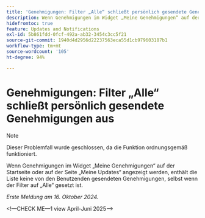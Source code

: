 ```yaml
---
title: 'Genehmigungen: Filter „Alle“ schließt persönlich gesendete Genehmigungen aus'
description: Wenn Genehmigungen im Widget „Meine Genehmigungen“ auf der Startseite oder auf der Seite „Meine Updates“ angezeigt werden, enthält die Liste keine von den Benutzenden gesendeten Genehmigungen, selbst wenn der Filter auf „Alle“ gesetzt ist.
hidefromtoc: true
feature: Updates and Notifications
exl-id: 5b861fdd-0fcf-492a-ab32-3454c3cc5f21
source-git-commit: 1940d4d2956d22237563eca55d1cb979603187b1
workflow-type: tm+mt
source-wordcount: '105'
ht-degree: 94%

---
```


# Genehmigungen: Filter „Alle“ schließt persönlich gesendete Genehmigungen aus

>[!NOTE]
>
>Dieser Problemfall wurde geschlossen, da die Funktion ordnungsgemäß funktioniert.

Wenn Genehmigungen im Widget „Meine Genehmigungen“ auf der Startseite oder auf der Seite „Meine Updates“ angezeigt werden, enthält die Liste keine von den Benutzenden gesendeten Genehmigungen, selbst wenn der Filter auf „Alle“ gesetzt ist.

_Erste Meldung am 16. Oktober 2024._

&lt;!—CHECK ME—1 view April-Juni 2025—>